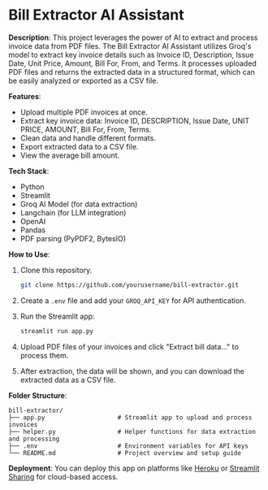 # Bill Extractor AI Assistant

**Description**:
This project leverages the power of AI to extract and process invoice data from PDF files. The Bill Extractor AI Assistant utilizes Groq's model to extract key invoice details such as Invoice ID, Description, Issue Date, Unit Price, Amount, Bill For, From, and Terms. It processes uploaded PDF files and returns the extracted data in a structured format, which can be easily analyzed or exported as a CSV file.

**Features**:

* Upload multiple PDF invoices at once.
* Extract key invoice data: Invoice ID, DESCRIPTION, Issue Date, UNIT PRICE, AMOUNT, Bill For, From, Terms.
* Clean data and handle different formats.
* Export extracted data to a CSV file.
* View the average bill amount.

**Tech Stack**:

* Python
* Streamlit
* Groq AI Model (for data extraction)
* Langchain (for LLM integration)
* OpenAI
* Pandas
* PDF parsing (PyPDF2, BytesIO)

**How to Use**:

1. Clone this repository.

   ```bash
   git clone https://github.com/yourusername/bill-extractor.git
   ```
2. Create a `.env` file and add your `GROQ_API_KEY` for API authentication.
3. Run the Streamlit app:

   ```bash
   streamlit run app.py
   ```
4. Upload PDF files of your invoices and click "Extract bill data..." to process them.
5. After extraction, the data will be shown, and you can download the extracted data as a CSV file.

**Folder Structure**:

```
bill-extractor/
├── app.py                    # Streamlit app to upload and process invoices
├── helper.py                 # Helper functions for data extraction and processing
├── .env                      # Environment variables for API keys
└── README.md                 # Project overview and setup guide
```
**Deployment**:
You can deploy this app on platforms like [Heroku](https://www.heroku.com/) or [Streamlit Sharing](https://streamlit.io/sharing) for cloud-based access.

